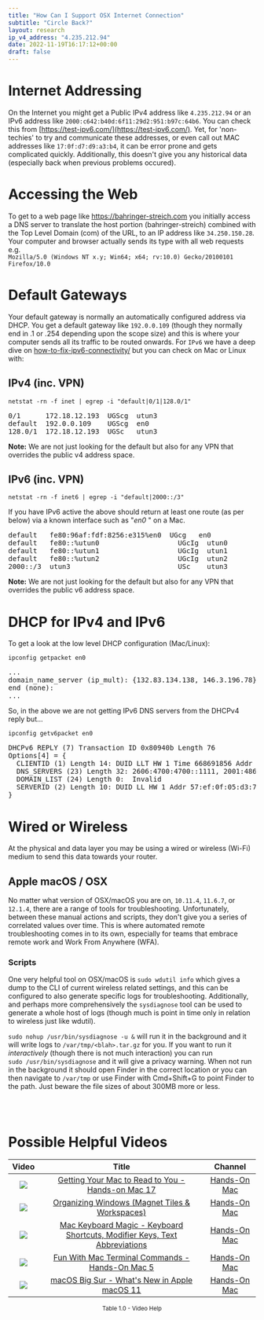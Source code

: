 ```yaml
---
title: "How Can I Support OSX Internet Connection"
subtitle: "Circle Back?"
layout: research
ip_v4_address: "4.235.212.94"
date: 2022-11-19T16:17:12+00:00
draft: false
---
```


# Internet Addressing
On the Internet you might get a Public IPv4 address like ```4.235.212.94``` or an IPv6 address like ```2000:c642:b40d:6f11:29d2:951:b97c:64b6```. You can check this from [https://test-ipv6.com/](https://test-ipv6.com/). Yet, for 'non-techies' to try and communicate these addresses, or even call out MAC addresses like ```17:0f:d7:d9:a3:b4```, it can be error prone and gets complicated quickly. Additionally, this doesn't give you any historical data (especially back when previous problems occured).

# Accessing the Web
To get to a web page like https://bahringer-streich.com you initially access a DNS server to translate the host portion (bahringer-streich) combined with the Top Level Domain (com) of the URL, to an IP address like ```34.250.150.28```. Your computer and browser actually sends its type with all web requests e.g. <br>```Mozilla/5.0 (Windows NT x.y; Win64; x64; rv:10.0) Gecko/20100101 Firefox/10.0```

# Default Gateways
Your default gateway is normally an automatically configured address via DHCP. You get a default gateway like ```192.0.0.109``` (though they normally end in .1 or .254 depending upon the scope size) and this is where your computer sends all its traffic to be routed onwards. For ```IPv6``` we have a deep dive on [how-to-fix-ipv6-connectivity/](/blog/how-to-fix-ipv6-connectivity/) but you can check on Mac or Linux with:

## IPv4 (inc. VPN)
```netstat -rn -f inet | egrep -i "default|0/1|128.0/1"```

<pre>
0/1      172.18.12.193  UGScg  utun3
default  192.0.0.109    UGScg  en0
128.0/1  172.18.12.193  UGSc   utun3</pre>

**Note:** We are not just looking for the default but also for any VPN that overrides the public v4 address space.

## IPv6 (inc. VPN)
```netstat -rn -f inet6 | egrep -i "default|2000::/3"```

If you have IPv6 active the above should return at least one route (as per below) via a known interface such as "_en0_ " on a Mac. 

<pre>
default   fe80:96af:fdf:8256:e315%en0  UGcg   en0
default   fe80::%utun0                   UGcIg  utun0
default   fe80::%utun1                   UGcIg  utun1
default   fe80::%utun2                   UGcIg  utun2
2000::/3  utun3                          USc    utun3</pre>

**Note:** We are not just looking for the default but also for any VPN that overrides the public v6 address space.

# DHCP for IPv4 and IPv6

To get a look at the low level DHCP configuration (Mac/Linux): 

```ipconfig getpacket en0```

<pre>
...
domain_name_server (ip_mult): {132.83.134.138, 146.3.196.78}
end (none):
...</pre>

So, in the above we are not getting IPv6 DNS servers from the DHCPv4 reply but...

```ipconfig getv6packet en0```

<pre>
DHCPv6 REPLY (7) Transaction ID 0x80940b Length 76
Options[4] = {
  CLIENTID (1) Length 14: DUID LLT HW 1 Time 668691856 Addr 17:0f:d7:d9:a3:b4
  DNS_SERVERS (23) Length 32: 2606:4700:4700::1111, 2001:4860:4860::8844
  DOMAIN_LIST (24) Length 0:  Invalid
  SERVERID (2) Length 10: DUID LL HW 1 Addr 57:ef:0f:05:d3:74
}</pre>

# Wired or Wireless
At the physical and data layer you may be using a wired or wireless (Wi-Fi) medium to send this data towards your router. 

## Apple macOS / OSX
No matter what version of OSX/macOS you are on, ```10.11.4```, ```11.6.7```, or ```12.1.4```, there are a range of tools for troubleshooting. Unfortunately, between these manual actions and scripts, they don't give you a series of correlated values over time. This is where automated remote troubleshooting comes in to its own, especially for teams that embrace remote work and Work From Anywhere (WFA).

### Scripts
One very helpful tool on OSX/macOS is ```sudo wdutil info``` which gives a dump to the CLI of current wireless related settings, and this can be configured to also generate specific logs for troubleshooting. Additionally, and perhaps more comprehensively the ```sysdiagnose``` tool can be used to generate a whole host of logs (though much is point in time only in relation to wireless just like wdutil).

```sudo nohup /usr/bin/sysdiagnose -u &``` will run it in the background and it will write logs to ```/var/tmp/<blah>.tar.gz``` for you. If you want to run it *interactively* (though there is not much interaction) you can run<br>```sudo /usr/bin/sysdiagnose``` and it will give a privacy warning. When not run in the background it should open Finder in the correct location or you can then navigate to ```/var/tmp``` or use Finder with Cmd+Shift+G to point Finder to the path. Just beware the file sizes of about 300MB more or less.

<br><br>
# Possible Helpful Videos

<link href="/plugins/lity/css/lity.min.css" rel="stylesheet">
<script src="/plugins/lity/js/lity.min.js"></script>
<div class="table1-start"></div>

|Video | Title | Channel |
| :---: | :---: | :---: |
|<a href="https://www.youtube.com/watch?v=IQK85ehIm28" data-lity><img src="https://i.ytimg.com/vi/IQK85ehIm28/default.jpg" class="img-fluid"></a>|<a href="https://www.youtube.com/watch?v=IQK85ehIm28" data-lity>Getting Your Mac to Read to You - Hands-on Mac 17</a>|<a target="_blank" href="https://www.youtube.com/channel/UCg43DP8MdHVcl4rFK_delBg" >Hands-On Mac</a>|
|<a href="https://www.youtube.com/watch?v=mJn_5U6qOwQ" data-lity><img src="https://i.ytimg.com/vi/mJn_5U6qOwQ/default.jpg" class="img-fluid"></a>|<a href="https://www.youtube.com/watch?v=mJn_5U6qOwQ" data-lity>Organizing Windows (Magnet Tiles &amp; Workspaces)</a>|<a target="_blank" href="https://www.youtube.com/channel/UCg43DP8MdHVcl4rFK_delBg" >Hands-On Mac</a>|
|<a href="https://www.youtube.com/watch?v=NqvWvMV0F4w" data-lity><img src="https://i.ytimg.com/vi/NqvWvMV0F4w/default.jpg" class="img-fluid"></a>|<a href="https://www.youtube.com/watch?v=NqvWvMV0F4w" data-lity>Mac Keyboard Magic - Keyboard Shortcuts, Modifier Keys, Text Abbreviations</a>|<a target="_blank" href="https://www.youtube.com/channel/UCg43DP8MdHVcl4rFK_delBg" >Hands-On Mac</a>|
|<a href="https://www.youtube.com/watch?v=ctF-S3RLcME" data-lity><img src="https://i.ytimg.com/vi/ctF-S3RLcME/default.jpg" class="img-fluid"></a>|<a href="https://www.youtube.com/watch?v=ctF-S3RLcME" data-lity>Fun With Mac Terminal Commands - Hands-On Mac 5</a>|<a target="_blank" href="https://www.youtube.com/channel/UCg43DP8MdHVcl4rFK_delBg" >Hands-On Mac</a>|
|<a href="https://www.youtube.com/watch?v=JMKi6o9kaZI" data-lity><img src="https://i.ytimg.com/vi/JMKi6o9kaZI/default.jpg" class="img-fluid"></a>|<a href="https://www.youtube.com/watch?v=JMKi6o9kaZI" data-lity>macOS Big Sur - What&#39;s New in Apple macOS 11</a>|<a target="_blank" href="https://www.youtube.com/channel/UCg43DP8MdHVcl4rFK_delBg" >Hands-On Mac</a>|

<center><small>Table 1.0 - Video Help</small></center>
 <br>
<div class="table1-end"></div>
<script type="text/javascript">
(function() {
    $('div.table1-start').nextUntil('div.table1-end', 'table').addClass('table thead-dark table-striped table-responsive rounded').attr('id', 't1');
    $('#t1').find('thead').addClass('thead-dark');
})();
</script>
